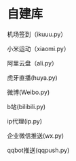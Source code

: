 # 自建库

机场签到（ikuuu.py）

小米运动（xiaomi.py）

阿里云盘（ali.py）

虎牙直播(huya.py)

微博(Weibo.py)

b站(bilibili.py)

ip代理(ip.py)

企业微信推送(wx.py)

qqbot推送(qqpush.py)
